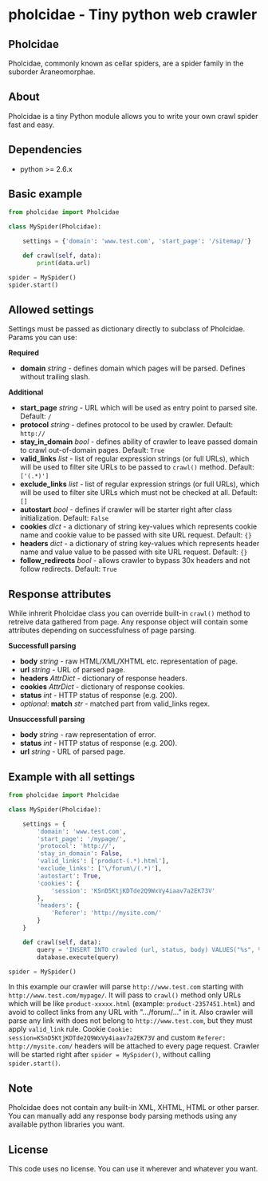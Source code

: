 pholcidae - Tiny python web crawler
=========

Pholcidae
------------

Pholcidae, commonly known as cellar spiders, are a spider family in the suborder Araneomorphae.

About
------------

Pholcidae is a tiny Python module allows you to write your own crawl spider fast and easy.

Dependencies
------------

* python >= 2.6.x

Basic example
------------

``` python
from pholcidae import Pholcidae

class MySpider(Pholcidae):

	settings = {'domain': 'www.test.com', 'start_page': '/sitemap/'}

	def crawl(self, data):
    	print(data.url)

spider = MySpider()
spider.start()
```

Allowed settings
------------

Settings must be passed as dictionary directly to subclass of Pholcidae.
Params you can use:

**Required**

* **domain** _string_ - defines domain which pages will be parsed. Defines without trailing slash.

**Additional**

* **start_page** _string_ - URL which will be used as entry point to parsed site. Default: `/`
* **protocol** _string_ - defines protocol to be used by crawler. Default: `http://`
* **stay_in_domain** _bool_ - defines ability of crawler to leave passed domain to crawl out-of-domain pages. Default: `True`
* **valid_links** _list_ - list of regular expression strings (or full URLs), which will be used to filter site URLs to be passed to `crawl()` method. Default: `['(.*)']`
* **exclude_links** _list_ - list of regular expression strings (or full URLs), which will be used to filter site URLs which must not be checked at all. Default: `[]`
* **autostart** _bool_ - defines if crawler will be starter right after class initialization. Default: `False`
* **cookies** _dict_ - a dictionary of string key-values which represents cookie name and cookie value to be passed with site URL request. Default: `{}`
* **headers** _dict_ - a dictionary of string key-values which represents header name and value value to be passed with site URL request. Default: `{}`
* **follow_redirects** _bool_ - allows crawler to bypass 30x headers and not follow redirects. Default: `True`

Response attributes
------------

While inhrerit Pholcidae class you can override built-in `crawl()` method to retreive data gathered from page. Any response object will contain some attributes depending on successfulness of page parsing.

**Successfull parsing**

* **body** _string_ - raw HTML/XML/XHTML etc. representation of page.
* **url** _string_ - URL of parsed page.
* **headers** _AttrDict_ - dictionary of response headers.
* **cookies** _AttrDict_ - dictionary of response cookies.
* **status** _int_ - HTTP status of response (e.g. 200).
* _optional_: **match** _str_ - matched part from valid_links regex.

**Unsuccessfull parsing**

* **body** _string_ - raw representation of error.
* **status** _int_ - HTTP status of response (e.g. 200).
* **url** _string_ - URL of parsed page.

Example with all settings
------------
``` python
from pholcidae import Pholcidae

class MySpider(Pholcidae):

	settings = {
		'domain': 'www.test.com',
		'start_page': '/mypage/',
		'protocol': 'http://',
		'stay_in_domain': False,
		'valid_links': ['product-(.*).html'],
		'exclude_links': ['\/forum\/(.*)'],
		'autostart': True,
		'cookies': {
			'session': 'KSnD5KtjKDTde2Q9WxVy4iaav7a2EK73V'
		},
		'headers': {
			'Referer': 'http://mysite.com/'
		}
	}

	def crawl(self, data):
		query = 'INSERT INTO crawled (url, status, body) VALUES("%s", %i, "%s")' % (data.url, data.status, data.body)
    	database.execute(query)

spider = MySpider()
```

In this example our crawler will parse `http://www.test.com` starting with `http://www.test.com/mypage/`. It will pass to `crawl()` method only URLs which will be like `product-xxxxx.html` (example: `product-2357451.html`) and avoid to collect links from any URL with ".../forum/..." in it. Also crawler will parse any link with does not belong to `http://www.test.com`, but they must apply `valid_link` rule. Cookie `Cookie: session=KSnD5KtjKDTde2Q9WxVy4iaav7a2EK73V` and custom `Referer: http://mysite.com/` headers will be attached to every page request. Crawler will be started right after `spider = MySpider()`, without calling `spider.start()`.

Note
------------
Pholcidae does not contain any built-in XML, XHTML, HTML or other parser. You can manually add any response body parsing methods using any available python libraries you want.

License
------------

This code uses no license. You can use it wherever and whatever you want.
